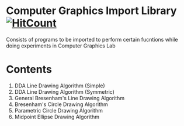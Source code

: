 # Computer Graphics Import Library  [![HitCount](http://hits.dwyl.io/nashvincent/temp.svg)](http://hits.dwyl.io/nashvincent/temp)

Consists of programs to be imported to perform certain fucntions while doing experiments in Computer Graphics Lab

# Contents

1. DDA Line Drawing Algorithm (Simple)
2. DDA Line Drawing Algorithm (Symmetric)
3. General Bresenham's Line Drawing Algorithm 
4. Bresenham's Circle Drawing Algorithm
5. Parametric Circle Drawing Algorithm
6. Midpoint Ellipse Drawing Algorithm
